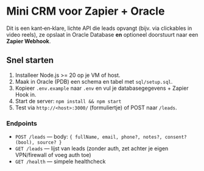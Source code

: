 # Mini CRM voor Zapier + Oracle

Dit is een kant‑en‑klare, lichte API die leads opvangt (bijv. via clickables in video reels), ze opslaat in Oracle Database **en** optioneel doorstuurt naar een **Zapier Webhook**.

## Snel starten

1) Installeer Node.js >= 20 op je VM of host.  
2) Maak in Oracle (PDB) een schema en tabel met `sql/setup.sql`.  
3) Kopieer `.env.example` naar `.env` en vul je databasegegevens + Zapier Hook in.  
4) Start de server: `npm install && npm start`  
5) Test via `http://<host>:3000/` (formuliertje) of POST naar `/leads`.

### Endpoints
- `POST /leads` — body: `{ fullName, email, phone?, notes?, consent?(bool), source? }`
- `GET /leads` — lijst van leads (zonder auth, zet achter je eigen VPN/firewall of voeg auth toe)
- `GET /health` — simpele healthcheck
